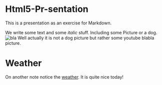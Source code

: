 # Html5-Pr-sentation
This is a presentation as an exercise for Markdown.

We write some text and some *italic* stuff. Including some Picture or a dog. ![bla](https://i.ytimg.com/vi/rhRAF91_7jI/maxresdefault.jpg) Well actually it is not a dog picture but rather some youtube blabla picture.  

# Weather  
On another note notice the [weather](https://www.google.ch/search?q=wetter+basel&ie=utf-8&oe=utf-8&client=firefox-b-ab&gfe_rd=cr&dcr=0&ei=9rK4WtLNHaTC8geLn7-wCQ). It is quite nice today!  

